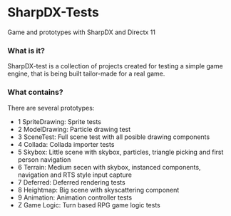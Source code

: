 # SharpDX-Tests
Game and prototypes with SharpDX and Directx 11

### What is it?

SharpDX-test is a collection of projects created for testing a simple game engine, that is being built tailor-made for a real game.

### What contains?

There are several prototypes:

 - 1 SpriteDrawing: Sprite tests
 - 2 ModelDrawing: Particle drawing test
 - 3 SceneTest: Full scene test with all posible drawing components
 - 4 Collada: Collada importer tests
 - 5 Skybox: Little scene with skybox, particles, triangle picking and first person navigation
 - 6 Terrain: Medium secen with skybox, instanced components, navigation and RTS style input capture
 - 7 Deferred: Deferred rendering tests
 - 8 Heightmap: Big scene with skyscattering component
 - 9 Animation: Animation controller tests
 - Z Game Logic: Turn based RPG game logic tests
 
 
